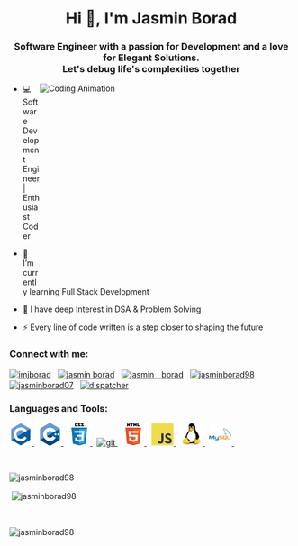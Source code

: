 <h1 align="center">Hi 👋, I'm Jasmin Borad</h1>
<h3 align="center">Software Engineer with a passion for Development and a love for Elegant Solutions. <br> Let's debug life's complexities together</h3>

<img align="right" width="450" height="350" src="https://i.pinimg.com/originals/59/87/1c/59871c7fb4ca4d906e9ef1f4566cd378.gif" alt="Coding Animation">

- 💻 Software Development Engineer | Enthusiast Coder
  
- 🌱 I’m currently learning Full Stack Development

- 💬 I have deep Interest in DSA & Problem Solving

- ⚡  Every line of code written is a step closer to shaping the future

<h3 align="left">Connect with me:</h3>
<p align="left">
<a href="https://twitter.com/imjborad" target="blank"><img align="center" src="https://raw.githubusercontent.com/rahuldkjain/github-profile-readme-generator/master/src/images/icons/Social/twitter.svg" alt="imjborad" height="30" width="40" /></a> &nbsp
<a href="https://linkedin.com/in/jasmin borad" target="blank"><img align="center" src="https://raw.githubusercontent.com/rahuldkjain/github-profile-readme-generator/master/src/images/icons/Social/linked-in-alt.svg" alt="jasmin borad" height="30" width="40" /></a> &nbsp
<a href="https://instagram.com/jasmin__borad" target="blank"><img align="center" src="https://raw.githubusercontent.com/rahuldkjain/github-profile-readme-generator/master/src/images/icons/Social/instagram.svg" alt="jasmin__borad" height="30" width="40" /></a> &nbsp
<a href="https://www.hackerrank.com/jasminborad98" target="blank"><img align="center" src="https://raw.githubusercontent.com/rahuldkjain/github-profile-readme-generator/master/src/images/icons/Social/hackerrank.svg" alt="jasminborad98" height="30" width="40" /></a> &nbsp
<a href="https://www.leetcode.com/jasminborad07" target="blank"><img align="center" src="https://raw.githubusercontent.com/rahuldkjain/github-profile-readme-generator/master/src/images/icons/Social/leet-code.svg" alt="jasminborad07" height="30" width="40" /></a> &nbsp
<a href="https://auth.geeksforgeeks.org/user/dispatcher" target="blank"><img align="center" src="https://raw.githubusercontent.com/rahuldkjain/github-profile-readme-generator/master/src/images/icons/Social/geeks-for-geeks.svg" alt="dispatcher" height="30" width="40" /></a> &nbsp
</p>

<h3 align="left">Languages and Tools:</h3>
<p align="left">
  <a href="https://www.cprogramming.com/" target="_blank" rel="noreferrer"> <img src="https://raw.githubusercontent.com/devicons/devicon/master/icons/c/c-original.svg" alt="c" width="40" height="40"/> </a> &nbsp 
  <a href="https://www.w3schools.com/cpp/" target="_blank" rel="noreferrer"> <img src="https://raw.githubusercontent.com/devicons/devicon/master/icons/cplusplus/cplusplus-original.svg" alt="cplusplus" width="40" height="40"/> </a> &nbsp
  <a href="https://www.w3schools.com/css/" target="_blank" rel="noreferrer"> <img src="https://raw.githubusercontent.com/devicons/devicon/master/icons/css3/css3-original-wordmark.svg" alt="css3" width="40" height="40"/> </a> &nbsp
  <a href="https://git-scm.com/" target="_blank" rel="noreferrer"> <img src="https://www.vectorlogo.zone/logos/git-scm/git-scm-icon.svg" alt="git" width="40" height="40"/> </a> &nbsp
  <a href="https://www.w3.org/html/" target="_blank" rel="noreferrer"> <img src="https://raw.githubusercontent.com/devicons/devicon/master/icons/html5/html5-original-wordmark.svg" alt="html5" width="40" height="40"/> </a> &nbsp
  <a href="https://developer.mozilla.org/en-US/docs/Web/JavaScript" target="_blank" rel="noreferrer"> <img src="https://raw.githubusercontent.com/devicons/devicon/master/icons/javascript/javascript-original.svg" alt="javascript" width="40" height="40"/> </a> &nbsp
  <a href="https://www.linux.org/" target="_blank" rel="noreferrer"> <img src="https://raw.githubusercontent.com/devicons/devicon/master/icons/linux/linux-original.svg" alt="linux" width="40" height="40"/> </a> &nbsp
  <a href="https://www.mysql.com/" target="_blank" rel="noreferrer"> <img src="https://raw.githubusercontent.com/devicons/devicon/master/icons/mysql/mysql-original-wordmark.svg" alt="mysql" width="40" height="40"/> </a> &nbsp </p> <br>

<p><img align="left" src="https://github-readme-stats.vercel.app/api/top-langs?username=jasminborad98&show_icons=true&locale=en&layout=compact" alt="jasminborad98" /></p> <br>

<p>&nbsp;<img align="center" src="https://github-readme-stats.vercel.app/api?username=jasminborad98&show_icons=true&locale=en" alt="jasminborad98" /></p> <br>

<p><img align="center" src="https://github-readme-streak-stats.herokuapp.com/?user=jasminborad98&" alt="jasminborad98" /></p> <br>
